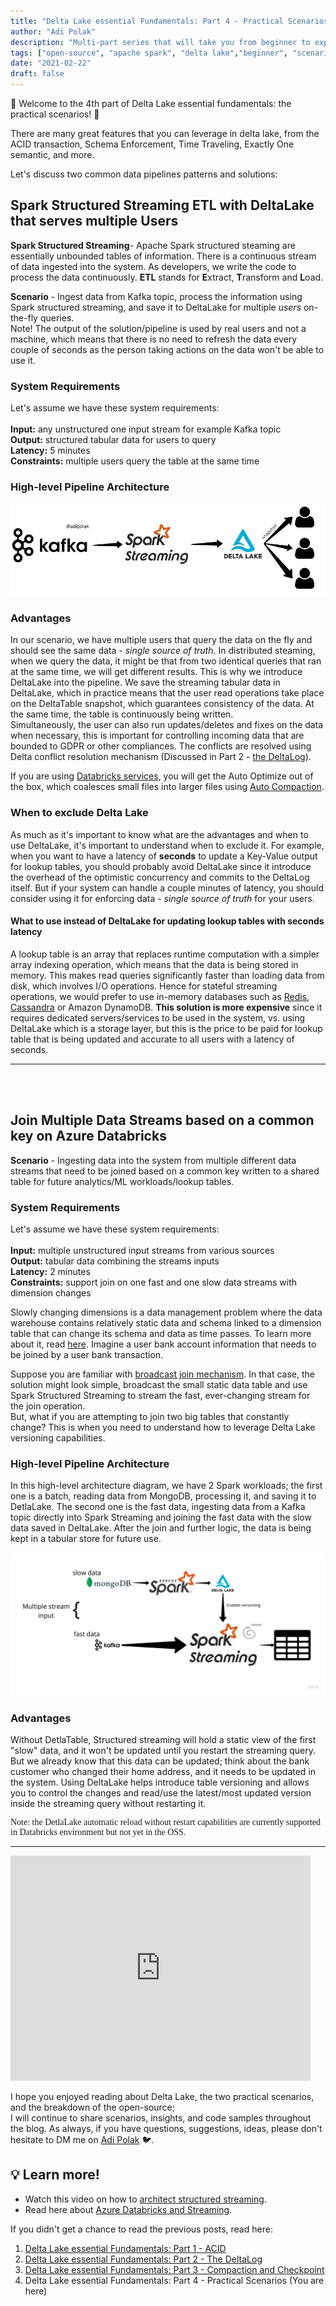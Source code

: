 ```yaml
---
title: "Delta Lake essential Fundamentals: Part 4 - Practical Scenarios"
author: "Adi Polak"
description: "Multi-part series that will take you from beginner to expert in Delta Lake"
tags: ["open-source", "apache spark", "delta lake","beginner", "scenarios"]
date: "2021-02-22"
draft: false
---
```



🎉 Welcome to the 4th part of Delta Lake essential fundamentals: the practical scenarios! 🎉


There are many great features that you can leverage in delta lake, from the ACID transaction, Schema Enforcement, Time Traveling, Exactly One semantic, and more.

Let's discuss two common data pipelines patterns and solutions:

## Spark Structured Streaming ETL with DeltaLake that serves multiple Users

**Spark Structured Streaming**-
Apache Spark structured steaming are essentially unbounded tables of information. There is a continuous stream of data ingested into the system. As developers, we write the code to process the data continuously.
**ETL** stands for **E**xtract, **T**ransform and **L**oad.

**Scenario** - Ingest data from Kafka topic, process the information using Spark structured streaming, and save it to DeltaLake for multiple *users* on-the-fly queries. <br>
Note! The output of the solution/pipeline is used by real users and not a machine, which means that there is no need to refresh the data every couple of seconds as the person taking actions on the data won't be able to use it.

### System Requirements
Let's assume we have these system requirements: <br><br>
**Input:** any unstructured one input stream for example Kafka topic <br>
**Output:** structured tabular data for users to query <br>
**Latency:** 5 minutes <br>
**Constraints:** multiple users query the table at the same time


### High-level Pipeline Architecture
<img class="responsive" src="/images/Detla/kafka-spark-streaming-delta-scenario.png" alt="drawing">


### Advantages
In our scenario, we have multiple users that query the data on the fly and should see the same data - *single source of truth*. In distributed steaming, when we query the data, it might be that from two identical queries that ran at the same time, we will get different results. This is why we introduce DeltaLake into the pipeline. We save the streaming tabular data in DeltaLake, which in practice means that the user read operations take place on the DeltaTable snapshot, which guarantees consistency of the data. At the same time, the table is continuously being written.<br>
Simultaneously, the user can also run updates/deletes and fixes on the data when necessary, this is important for controlling incoming data that are bounded to GDPR or other compliances. The conflicts are resolved using Delta conflict resolution mechanism (Discussed in Part 2 - [the DeltaLog](https://blog.adipolak.com/post/delta-lake-essential-fundamentals-the-deltalog/)).

If you are using [Databricks services](https://docs.microsoft.com/en-us/azure/databricks/delta/?WT.mc_id=delta-13569-adpolak), you will get the Auto Optimize out of the box, which coalesces small files into larger files using [Auto Compaction](https://docs.microsoft.com/en-us/azure/databricks/delta/optimizations/auto-optimize?WT.mc_id=delta-13569-adpolak).


### When to exclude Delta Lake
As much as it's important to know what are the advantages and when to use DeltaLake, it's important to understand when to exclude it. For example, when you want to have a latency of **seconds** to update a Key-Value output for lookup tables, you should probably avoid DeltaLake since it introduce the overhead of the optimistic concurrency and commits to the DeltaLog itself. But if your system can handle a couple minutes of latency, you should consider using it for enforcing data - *single source of truth* for your users.

#### What to use instead of DeltaLake for updating lookup tables with seconds latency
A lookup table is an array that replaces runtime computation with a simpler array indexing operation, which means that the data is being stored in memory. This makes read queries significantly faster than loading data from disk, which involves I/O operations. Hence for stateful streaming operations, we would prefer to use in-memory databases such as [Redis](https://docs.microsoft.com/en-us/azure/azure-cache-for-redis/cache-overview?WT.mc_id=delta-13569-adpolak), [Cassandra](https://docs.microsoft.com/en-us/azure/cosmos-db/cassandra-introduction?WT.mc_id=delta-13569-adpolak) or Amazon DynamoDB.
**This solution is more expensive** since it requires dedicated servers/services to be used in the system, vs. using DeltaLake which is a storage layer, but this is the price to be paid for lookup table that is being updated and accurate to all users with a latency of seconds.


<!-- <highlight>
<p style="font-family:verdana;" >Note: the DetlaLake merge capabilities are currently supported in Databricks environment but not yet in the OSS.
</p>
</highlight> -->


--------------------------------------------------------------

<br> <br>

## Join Multiple Data Streams based on a common key on Azure Databricks

**Scenario** -  Ingesting data into the system from multiple different data streams that need to be joined based on a common key written to a shared table for future analytics/ML workloads/lookup tables.

### System Requirements
Let's assume we have these system requirements: <br><br>
**Input:** multiple unstructured input streams from various sources <br>
**Output:** tabular data combining the streams inputs <br>
**Latency:** 2 minutes <br>
**Constraints:** support join on one fast and one slow data streams with dimension changes

Slowly changing dimensions is a data management problem where the data warehouse contains relatively static data and schema linked to a dimension table that can change its schema and data as time passes. To learn more about it, read [here](https://en.wikipedia.org/wiki/Slowly_changing_dimension). Imagine a user bank account information that needs to be joined by a user bank transaction.

Suppose you are familiar with [broadcast join mechanism](https://docs.microsoft.com/en-us/azure/databricks/kb/sql/bchashjoin-exceeds-bcjointhreshold-oom?WT.mc_id=delta-13569-adpolak). In that case, the solution might look simple, broadcast the small static data table and use Spark Structured Streaming to stream the fast, ever-changing stream for the join operation.<br>
But, what if you are attempting to join two big tables that constantly change? This is when you need to understand how to leverage Delta Lake versioning capabilities.


### High-level Pipeline Architecture
In this high-level architecture diagram, we have 2 Spark workloads; the first one is a batch, reading data from MongoDB, processing it, and saving it to DetlaLake. The second one is the fast data, ingesting data from a Kafka topic directly into Spark Streaming and joining the fast data with the slow data saved in DeltaLake. After the join and further logic, the data is being kept in a tabular store for future use.

<img class="responsive" src="/images/Detla/azure-databricks-streaming-with-deltalake.jpg" alt="drawing">


### Advantages
Without DetlaTable, Structured streaming will hold a static view of the first "slow" data, and it won't be updated until you restart the streaming query. But we already know that this data can be updated; think about the bank customer who changed their home address, and it needs to be updated in the system.
Using DeltaLake helps introduce table versioning and allows you to control the changes and read/use the latest/most updated version inside the streaming query without restarting it.

<highlight>
<p style="font-family:verdana;" > Note: the DetlaLake automatic reload without restart capabilities are currently supported in Databricks environment but not yet in the OSS.
</p>
</highlight>

-------------------------

<iframe src="https://giphy.com/embed/Ec5RkrmARxPmTuXgrZ" width="480" height="360" frameBorder="0" class="giphy-embed" allowFullScreen></iframe>


I hope you enjoyed reading about Delta Lake, the two practical scenarios, and the breakdown of the open-source;  <br>
I will continue to share scenarios, insights, and code samples throughout the blog. As always, if you have questions, suggestions, ideas, please don't hesitate to DM me on [Adi Polak](https://twitter.com/intent/follow?original_referer=http%3A%2F%2Flocalhost%3A1313%2F&ref_src=twsrc%5Etfw&region=follow_link&screen_name=AdiPolak&tw_p=followbutton) 🐦.


## 💡 Learn more!

- Watch this video on how to [architect structured streaming](https://www.youtube.com/watch?v=eOhAzjf__iQ).
- Read here about [Azure Databricks and Streaming](https://docs.microsoft.com/en-us/azure/databricks/getting-started/spark/streaming?WT.mc_id=delta-13569-adpolak).



If you didn't get a chance to read the previous posts, read here: <br>

1. [Delta Lake essential Fundamentals: Part 1 - ACID](https://blog.adipolak.com/post/delta-lake-essential-fundamentals/)
2. [Delta Lake essential Fundamentals: Part 2 - The DeltaLog](https://blog.adipolak.com/post/delta-lake-essential-fundamentals-the-deltalog/)
3. [Delta Lake essential Fundamentals: Part 3 - Compaction and Checkpoint](https://blog.adipolak.com/post/delta-lake-essential-fundamentals-part-3/)
4. Delta Lake essential Fundamentals: Part 4 - Practical Scenarios (You are here)


